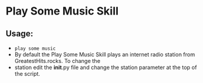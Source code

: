 # Play Some Music Skill

## Usage:
* `play some music`
* By default the Play Some Music Skill plays an internet radio station from GreatestHits.rocks.  To change the
* station edit the __init__.py file and change the station parameter at the top of the script. 
